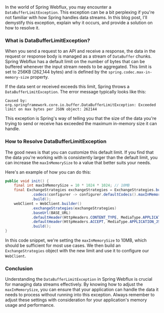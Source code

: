 In the world of Spring Webflux, you may encounter a `DataBufferLimitException`. 
This exception can be a bit perplexing if you're not familiar with how Spring handles data streams. 
In this blog post, I'll demystify this exception, explain why it occurs, and provide a solution on how to resolve it.
### What is DataBufferLimitException?
When you send a request to an API and receive a response, the data in the request or response body is managed as a stream of `DataBuffer` chunks.
Spring Webflux has a default limit on the number of bytes that can be buffered whenever the input stream needs to be aggregated.
This limit is set to 256KB (262,144 bytes) and is defined by the `spring.codec.max-in-memory-size` property.

If the data sent or received exceeds this limit, Spring throws a `DataBufferLimitException`. The error message typically looks like this:
```
Caused by: org.springframework.core.io.buffer.DataBufferLimitException: Exceeded limit on max bytes per JSON object: 262144
```
This exception is Spring's way of telling you that the size of the data you're trying to send or receive has exceeded the maximum in-memory size it can handle.
### How to Resolve DataBufferLimitException
The good news is that you can customize this default limit.
If you find that the data you're working with is consistently larger than the default limit, you can increase the `maxInMemorySize` to a value that better suits your needs.

Here's an example of how you can do this:
```java
public void init() {
    final int maxInMemorySize = 10 * 1024 * 1024; // 10MB
    final ExchangeStrategies exchangeStrategies = ExchangeStrategies.builder()
            .codecs(configurer -> configurer.defaultCodecs().maxInMemorySize(maxInMemorySize))
            .build();
    webClient = WebClient.builder()
            .exchangeStrategies(exchangeStrategies)
            .baseUrl(BASE_URL)
            .defaultHeader(HttpHeaders.CONTENT_TYPE, MediaType.APPLICATION_JSON_VALUE)
            .defaultHeader(HttpHeaders.ACCEPT, MediaType.APPLICATION_JSON_VALUE)
            .build();
}
```
In this code snippet, we're setting the `maxInMemorySize` to 10MB, which should be sufficient for most use cases.
We then build an `ExchangeStrategies` object with the new limit and use it to configure our `WebClient`.
### Conclusion
Understanding the `DataBufferLimitException` in Spring Webflux is crucial for managing data streams effectively. 
By knowing how to adjust the `maxInMemorySize`, you can ensure that your application can handle the data it needs to process without running into this exception. 
Always remember to adjust these settings with consideration for your application's memory usage and performance.
